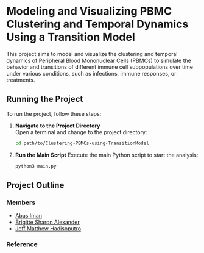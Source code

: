 # Modeling and Visualizing PBMC Clustering and Temporal Dynamics Using a Transition Model

This project aims to model and visualize the clustering and temporal dynamics of Peripheral Blood Mononuclear Cells (PBMCs) to simulate the behavior and transitions of different immune cell subpopulations over time under various conditions, such as infections, immune responses, or treatments.

## Running the Project

To run the project, follow these steps:

1. **Navigate to the Project Directory**  
   Open a terminal and change to the project directory:

   ```bash
   cd path/to/Clustering-PBMCs-using-TransitionModel

2. **Run the Main Script**
   Execute the main Python script to start the analysis:

   ```bash
   python3 main.py
   ```

## Project Outline

### Members
- [Abas Iman](https://github.com/abasiman)
- [Brigitte Sharon Alexander](https://github.com/brishar0n)
- [Jeff Matthew Hadisoputro](https://github.com/jeffmatthew)

### Reference
